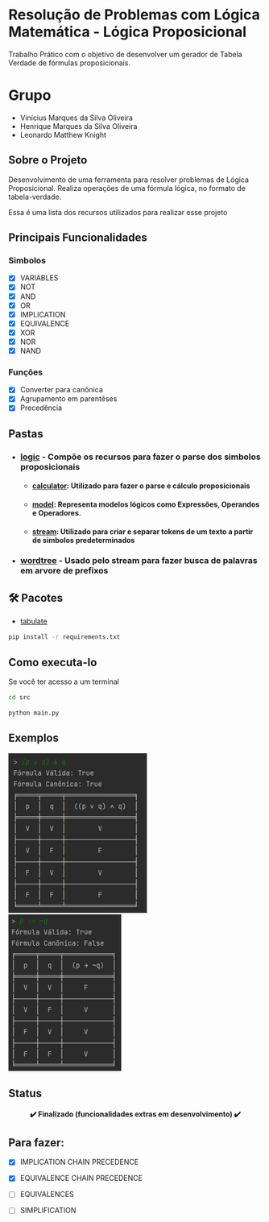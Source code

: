 # Resolução de Problemas com Lógica Matemática - Lógica Proposicional
Trabalho Prático com o objetivo de desenvolver um gerador de Tabela Verdade de fórmulas proposicionais.

# Grupo
* Vinícius Marques da Silva Oliveira
* Henrique Marques da Silva Oliveira
* Leonardo Matthew Knight

## Sobre o Projeto
Desenvolvimento de uma ferramenta para resolver problemas de Lógica Proposicional.
Realiza operações de uma fórmula lógica, no formato de tabela-verdade.

Essa é uma lista dos recursos utilizados para realizar esse projeto

## Principais Funcionalidades
### Simbolos
- [x] VARIABLES
- [x] NOT
- [x] AND
- [x] OR
- [x] IMPLICATION
- [x] EQUIVALENCE
- [x] XOR
- [x] NOR
- [x] NAND
  
### Funções
- [x] Converter para canônica
- [x] Agrupamento em parentêses
- [x] Precedência

## Pastas

* ### [logic](./src/logic) - Compõe os recursos para fazer o parse dos simbolos proposicionais
    * #### [calculator](./src/logic/calculator): Utilizado para fazer o parse e cálculo proposicionais
    * #### [model](./src/logic/model): Representa modelos lógicos como Expressões, Operandos e Operadores.
    * #### [stream](./src/logic/stream): Utilizado para criar e separar tokens de um texto a partir de simbolos predeterminados
* ### [wordtree](./src/wordtree) - Usado pelo stream para fazer busca de palavras em arvore de prefixos

## 🛠 Pacotes
- [tabulate](https://pypi.org/project/tabulate/) 
```bash
pip install -r requirements.txt
```
## Como executa-lo
Se você ter acesso a um terminal
```bash
cd src
```
```bash
python main.py
```

## Exemplos
![example-img1](imgs/example1.png)  
![example-img2](imgs/example2.png)

## Status
<h4 align="center"> 
	✔️ Finalizado (funcionalidades extras em desenvolvimento) ✔️
</h4>

## Para fazer:
- [x] IMPLICATION CHAIN PRECEDENCE
- [x] EQUIVALENCE CHAIN PRECEDENCE
- [ ] EQUIVALENCES
- [ ] SIMPLIFICATION

